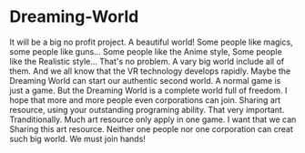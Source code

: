 # Dreaming-World
  It will be a big no profit project. A beautiful world! Some people like magics, some people like guns... Some people like the Anime style, Some people like the Realistic style... That's no problem. A vary big world include all of them.
  And we all know that the VR technology develops rapidly. Maybe the Dreaming World can start our authentic second world.
  A normal game is just a game. But the Dreaming World is a complete world full of freedom.
  I hope that more and more people even corporations can join. Sharing art resource, using your outstanding programing ability. That very important.
  Tranditionally. Much art resource only apply in one game. I want that we can Sharing this art resource. Neither one people nor one corporation can creat such big world. We must join hands!  
